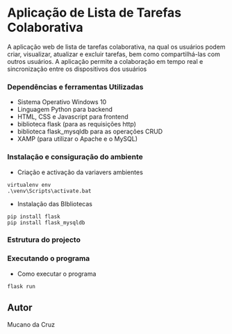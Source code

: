 # Aplicação de Lista de Tarefas Colaborativa

A aplicação web de lista de tarefas  colaborativa, na qual os usuários podem criar, 
visualizar, atualizar e excluir tarefas, bem  como compartilhá-las com outros usuários. 
A aplicação permite a colaboração em  tempo real e sincronização entre os dispositivos dos usuários



### Dependências e ferramentas Utilizadas

* Sistema Operativo Windows 10
* Linguagem Python para backend 
* HTML, CSS e Javascript para frontend
* biblioteca flask (para as requisições http)
* biblioteca flask_mysqldb para as operações CRUD
* XAMP (para utilizar o Apache e o MySQL)

### Instalação e consiguração do ambiente  

* Criação e activação da variavers ambientes 
```
virtualenv env
.\venv\Scripts\activate.bat
```
* Instalação das BIbliotecas
```
pip install flask 
pip install flask_mysqldb
```

### Estrutura do projecto


### Executando o programa

* Como executar o programa
```
flask run
```



## Autor

Mucano da Cruz 



